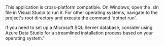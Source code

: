 This application is cross-platform compatible. 
On Windows, open the .sln file in Visual Studio to run it. 
For other operating systems, navigate to the project's root directory and execute the command 'dotnet run'.

If you need to set up a Microsoft SQL Server database, consider using Azure Data Studio for a streamlined installation process based on your operating system."


